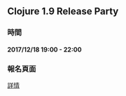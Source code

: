 ## Clojure 1.9 Release Party

### 時間

#### 2017/12/18 19:00 - 22:00

### 報名頁面

[詳情](https://www.meetup.com/Clojure-tw/events/245385513/)
